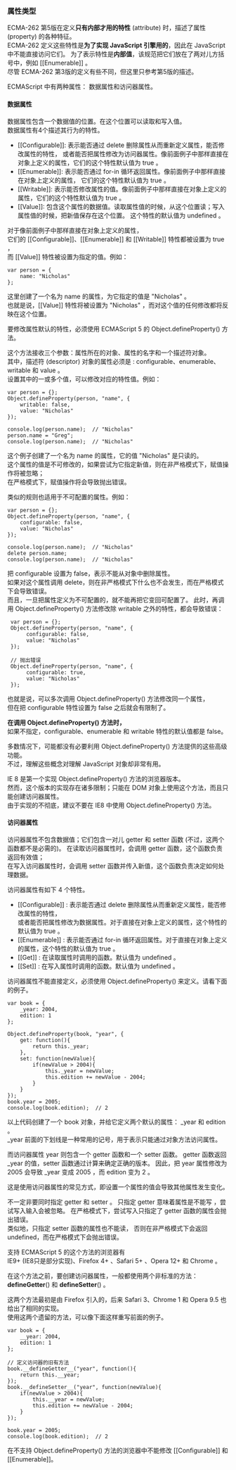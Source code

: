 ### 属性类型

ECMA-262 第5版在定义**只有内部才用的特性** (attribute) 时，描述了属性 (property) 的各种特征。  
ECMA-262 定义这些特性是**为了实现 JavaScript 引擎用的**，<red>因此在 JavaScript 中不能直接访问它们</red>。
为了表示特性是**内部值**，该规范把它们放在了两对儿方括号中，例如 [[Enumerable]] 。  
尽管 ECMA-262 第3版的定义有些不同，但这里只参考第5版的描述。  

ECMAScript 中有两种属性： 数据属性和访问器属性。    

#### 数据属性

数据属性包含一个数据值的位置。在这个位置可以读取和写入值。  
数据属性有4个描述其行为的特性。  

 - [[Configurable]]: 表示能否通过 <red>delete 删除属性从而重新定义属性</red>，能否修改属性的特性，
 或者能否把属性<red>修改为访问器属性</red>。<red>像前面例子中那样直接在对象上定义的属性，它们的这个特性默认值为 true</red> 。
 - [[Enumerable]]: 表示<red>能否通过 for-in 循环返回属性</red>。像前面例子中那样直接在对象上定义的属性，
 它们的这个特性默认值为 true 。
 - [[Writable]]: 表示能否修改属性的值。像前面例子中那样直接在对象上定义的属性，它们的这个特性默认值为 true 。
 - [[Value]]: 包含这个属性的数据值。读取属性值的时候，从这个位置读；写入属性值的时候，把新值保存在这个位置。
 这个特性的默认值为 undefined 。


对于像前面例子中那样直接在对象上定义的属性，  
它们的 [[Configurable]]、[[Enumerable]] 和 [[Writable]] 特性都被设置为 true ，  
而 [[Value]] 特性被设置为指定的值。例如：  
     
	var person = {
    	name: "Nicholas"
    };

这里创建了一个名为 name 的属性，为它指定的值是 "Nicholas" 。  
也就是说，[[Value]] 特性将被设置为 "Nicholas" ，而对这个值的任何修改都将反映在这个位置。  

<red>要修改属性默认的特性，必须使用 ECMAScript 5 的 Object.defineProperty() 方法。</red>

这个方法接收三个参数：属性所在的对象、属性的名字和一个描述符对象。  
其中，描述符 (descriptor) 对象的属性必须是 : configurable、enumerable、writable 和 value 。  
设置其中的一或多个值，可以修改对应的特性值。例如：  

	var person = {};
    Object.defineProperty(person, "name", {
    	writable: false,
        value: "Nicholas"
    });

    console.log(person.name);  // "Nicholas"
    person.name = "Greg";
    console.log(person.name);  // "Nicholas"

这个例子创建了一个名为 name 的属性，它的值 "Nicholas" 是只读的。  
这个属性的值是不可修改的，如果尝试为它指定新值，则在非严格模式下，赋值操作将被忽略；  
在严格模式下，赋值操作将会导致抛出错误。  

类似的规则也适用于不可配置的属性。例如：

	var person = {};
    Object.defineProperty(person, "name", {
    	configurable: false,
        value: "Nicholas"
    });

    console.log(person.name);  // "Nicholas"
    delete person.name; 
    console.log(person.name);  // "Nicholas"


<red>把 configurable 设置为 false，表示不能从对象中删除属性</red>。    
如果对这个属性调用 delete，则在非严格模式下什么也不会发生，而在严格模式下会导致错误。  
而且，<red>一旦把属性定义为不可配置的，就不能再把它变回可配置了</red>。
此时，再调用 Object.defineProperty() 方法修改除 writable 之外的特性，都会导致错误：

     var person = {};
     Object.defineProperty(person, "name", {
          configurable: false,
          value: "Nicholas"
     });

     // 抛出错误
     Object.defineProperty(person, "name", {
          configurable: true,
          value: "Nicholas"
     });

也就是说，可以多次调用 Object.defineProperty() 方法修改同一个属性，    
<red>但在把 configurable 特性设置为 false 之后就会有限制了</red>。

**在调用 Object.defineProperty() 方法时，**   
<red>如果不指定，configurable、enumerable 和 writable 特性的默认值都是 false</red>。

多数情况下，可能都没有必要利用 Object.defineProperty() 方法提供的这些高级功能。  
不过，理解这些概念对理解 JavaScript 对象却非常有用。  

IE 8 是第一个实现 Object.defineProperty() 方法的浏览器版本。  
然而，这个版本的实现存在诸多限制；只能在 DOM 对象上使用这个方法，而且只能创建访问器属性。  
由于实现的不彻底，建议不要在 IE8 中使用 Object.defineProperty() 方法。  

#### 访问器属性

访问器属性不包含数据值；它们包含一对儿 getter 和 setter 函数 (不过，<red>这两个函数都不是必需的</red>)。
在读取访问器属性时，会调用 getter 函数，这个函数负责返回有效值；  
在写入访问器属性时，会调用 setter 函数并传入新值，这个函数负责决定如何处理数据。  

访问器属性有如下 4 个特性。

 - [[Configurable]] : 表示能否通过 delete 删除属性从而重新定义属性，能否修改属性的特性，  
 或者能否把属性修改为数据属性。对于直接在对象上定义的属性，这个特性的默认值为 true 。
 - [[Enumerable]] : 表示能否通过 for-in 循环返回属性。对于直接在对象上定义的属性，这个特性的默认值为 true 。
 - [[Get]] : 在读取属性时调用的函数。默认值为 undefined 。
 - [[Set]] : 在写入属性时调用的函数。默认值为 undefined 。

  <red>访问器属性不能直接定义，必须使用 Object.defineProperty() 来定义</red>。请看下面的例子。

	var book = {
    	_year: 2004,
        edition: 1
    };

    Object.defineProperty(book, "year", {
    	get: function(){
        	return this._year;
        },
        set: function(newValue){
        	if(newValue > 2004){
            	this._year = newValue;
                this.edition += newValue - 2004;
            }
        }
    });
    book.year = 2005;
    console.log(book.edition);  // 2

以上代码创建了一个 book 对象，并给它定义两个默认的属性： _year 和 edition 。  
 _year 前面的下划线是一种常用的记号，用于表示只能通过对象方法访问属性。  

而<red>访问器属性 year</red> 则包含一个 getter 函数和一个 setter 函数。
getter 函数返回 _year 的值，setter 函数通过计算来确定正确的版本。
因此，把 year 属性修改为 2005 会导致 _year 变成 2005 ，而 edition 变为 2 。

  <red>这是使用访问器属性的常见方式，即设置一个属性的值会导致其他属性发生变化。</red>

不一定非要同时指定 getter 和 setter 。
<red>只指定 getter 意味着属性是不能写</red> ，尝试写入输入会被忽略。
在严格模式下，尝试写入只指定了 getter 函数的属性会抛出错误。  
类似地，<red>只指定 setter 函数的属性也不能读</red>，
否则在非严格模式下会返回 undefined，而在严格模式下会抛出错误。  

支持 ECMAScript 5 的这个方法的浏览器有    
IE9+ (IE8只是部分实现)、Firefox 4+ 、Safari 5+ 、Opera 12+ 和 Chrome 。  

在这个方法之前，要创建访问器属性，一般都使用两个非标准的方法：  
 __defineGetter__() 和 __defineSetter__() 。  
 
 这两个方法最初是由 Firefox 引入的，后来 Safari 3、Chrome 1 和 Opera 9.5 也给出了相同的实现。  
 使用这两个遗留的方法，可以像下面这样重写前面的例子。

	var book = {
    	__year: 2004,
        edition: 1
    };
     
    // 定义访问器的旧有方法
    book.__defineGetter__("year", function(){
    	return this.__year;
    });
    book.__defineSetter__("year", function(newValue){
    	if(newValue > 2004){
        	this.__year = newValue;
            this.edition += newValue - 2004;
        }
    });

    book.year = 2005;
    console.log(book.edition);  // 2

在不支持 Object.defineProperty() 方法的浏览器中不能修改 [[Configurable]]  和 [[Enumerable]]。  

